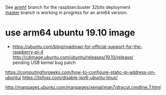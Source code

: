 
See [armhf](https://github.com/frederic-blanc/rpi-k8s/tree/armhf) branch for the raspbian:buster 32bits deployment<br/>
[master](https://github.com/frederic-blanc/rpi-k8s) branch is working in progress for an arm64 version.

# use arm64 ubuntu 19.10 image
- https://ubuntu.com/blog/roadmap-for-official-support-for-the-raspberry-pi-4<br/>
  http://cdimage.ubuntu.com/ubuntu/releases/19.10/release/<br/>
  pending USB kernel bug patch


https://computingforgeeks.com/how-to-configure-static-ip-address-on-ubuntu/
https://itsfoss.com/disable-ipv6-ubuntu-linux/

http://manpages.ubuntu.com/manpages/xenial/man7/dracut.cmdline.7.html
